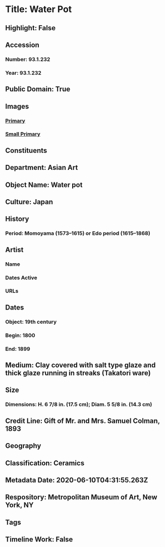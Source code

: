 # Title: Water Pot
## Highlight: False
## Accession
### Number: 93.1.232
### Year: 93.1.232
## Public Domain: True
## Images
### [Primary](https://images.metmuseum.org/CRDImages/as/original/15978.jpg)
### [Small Primary](https://images.metmuseum.org/CRDImages/as/web-large/15978.jpg)
## Constituents
## Department: Asian Art
## Object Name: Water pot
## Culture: Japan
## History
### Period: Momoyama (1573–1615) or Edo period (1615–1868)
## Artist
### Name
### Dates Active
### URLs
## Dates
### Object: 19th century
### Begin: 1800
### End: 1899
## Medium: Clay covered with salt type glaze and thick glaze running in streaks (Takatori ware)
## Size
### Dimensions: H. 6 7/8 in. (17.5 cm); Diam. 5 5/8 in. (14.3 cm)
## Credit Line: Gift of Mr. and Mrs. Samuel Colman, 1893
## Geography
## Classification: Ceramics
## Metadata Date: 2020-06-10T04:31:55.263Z
## Respository: Metropolitan Museum of Art, New York, NY
## Tags
## Timeline Work: False